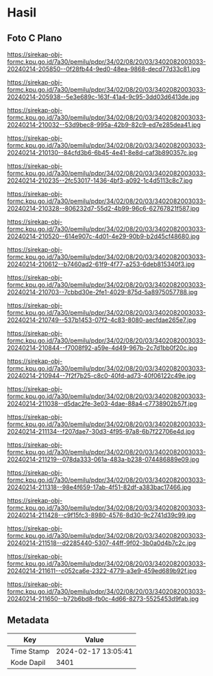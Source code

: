 # Hasil

## Foto C Plano

https://sirekap-obj-formc.kpu.go.id/7a30/pemilu/pdpr/34/02/08/20/03/3402082003033-20240214-205850--0f28fb44-9ed0-48ea-9868-decd77d33c81.jpg

https://sirekap-obj-formc.kpu.go.id/7a30/pemilu/pdpr/34/02/08/20/03/3402082003033-20240214-205938--5e3e689c-163f-41a4-9c95-3dd03d6413de.jpg

https://sirekap-obj-formc.kpu.go.id/7a30/pemilu/pdpr/34/02/08/20/03/3402082003033-20240214-210032--53d9bec8-995a-42b9-82c9-ed7e285dea41.jpg

https://sirekap-obj-formc.kpu.go.id/7a30/pemilu/pdpr/34/02/08/20/03/3402082003033-20240214-210130--84cfd3b6-6b45-4e41-8e8d-caf3b890357c.jpg

https://sirekap-obj-formc.kpu.go.id/7a30/pemilu/pdpr/34/02/08/20/03/3402082003033-20240214-210235--2fc53017-1436-4bf3-a092-1c4d5113c8c7.jpg

https://sirekap-obj-formc.kpu.go.id/7a30/pemilu/pdpr/34/02/08/20/03/3402082003033-20240214-210328--806232d7-55d2-4b99-96c6-62767821f587.jpg

https://sirekap-obj-formc.kpu.go.id/7a30/pemilu/pdpr/34/02/08/20/03/3402082003033-20240214-210520--614e907c-4d01-4e29-90b9-b2d45cf48680.jpg

https://sirekap-obj-formc.kpu.go.id/7a30/pemilu/pdpr/34/02/08/20/03/3402082003033-20240214-210612--b7460ad2-61f9-4f77-a253-6deb815340f3.jpg

https://sirekap-obj-formc.kpu.go.id/7a30/pemilu/pdpr/34/02/08/20/03/3402082003033-20240214-210703--7cbbd30e-2fe1-4029-875d-5a8975057788.jpg

https://sirekap-obj-formc.kpu.go.id/7a30/pemilu/pdpr/34/02/08/20/03/3402082003033-20240214-210749--537b1453-07f2-4c83-8080-aecfdae265e7.jpg

https://sirekap-obj-formc.kpu.go.id/7a30/pemilu/pdpr/34/02/08/20/03/3402082003033-20240214-210844--f7008f92-a59e-4d49-967b-2c7d1bb0f20c.jpg

https://sirekap-obj-formc.kpu.go.id/7a30/pemilu/pdpr/34/02/08/20/03/3402082003033-20240214-210944--7f2f7b25-c8c0-40fd-ad73-40f06122c49e.jpg

https://sirekap-obj-formc.kpu.go.id/7a30/pemilu/pdpr/34/02/08/20/03/3402082003033-20240214-211038--d5dac2fe-3e03-4dae-88a4-c7738902b57f.jpg

https://sirekap-obj-formc.kpu.go.id/7a30/pemilu/pdpr/34/02/08/20/03/3402082003033-20240214-211134--f207dae7-30d3-4f95-97a8-6b7f22706e4d.jpg

https://sirekap-obj-formc.kpu.go.id/7a30/pemilu/pdpr/34/02/08/20/03/3402082003033-20240214-211219--078da333-061a-483a-b238-074486889e09.jpg

https://sirekap-obj-formc.kpu.go.id/7a30/pemilu/pdpr/34/02/08/20/03/3402082003033-20240214-211318--98e4f659-17ab-4f51-82df-a383bac17466.jpg

https://sirekap-obj-formc.kpu.go.id/7a30/pemilu/pdpr/34/02/08/20/03/3402082003033-20240214-211428--c9f15fc3-8980-4576-8d30-9c2741d39c99.jpg

https://sirekap-obj-formc.kpu.go.id/7a30/pemilu/pdpr/34/02/08/20/03/3402082003033-20240214-211518--d2285440-5307-44ff-9f02-3b0a0d4b7c2c.jpg

https://sirekap-obj-formc.kpu.go.id/7a30/pemilu/pdpr/34/02/08/20/03/3402082003033-20240214-211611--c052ca6e-2322-4779-a3e9-459ed689b92f.jpg

https://sirekap-obj-formc.kpu.go.id/7a30/pemilu/pdpr/34/02/08/20/03/3402082003033-20240214-211650--b72b6bd8-fb0c-4d66-8273-5525453d9fab.jpg


## Metadata

| Key        | Value               |
| ---------- | ------------------- |
| Time Stamp | 2024-02-17 13:05:41 |
| Kode Dapil | 3401                |



